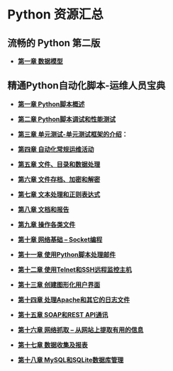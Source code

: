 # Python 资源汇总
## 流畅的 Python 第二版

* **[第一章 数据模型](fluent-python/01.md)**





## 精通Python自动化脚本-运维人员宝典

* **[第一章 Python脚本概述](python-scripting/01.md)**

* **[第二章 Python脚本调试和性能测试](https://alanhou.org/debugging-profiling-python-scripts/)**

* **[第三章 单元测试-单元测试框架的介绍](https://alanhou.org/unit-testing-introduction-unit-testing-framework/)：**

* **[第四章 自动化常规运维活动](https://alanhou.org/automating-regular-administrative-activities/)**

* **[第五章 文件、目录和数据处理](https://alanhou.org/handling-files-directories-data/)**

* **[第六章 文件存档、加密和解密](https://alanhou.org/file-archiving-encrypting-decrypting/)**

* **[第七章 文本处理和正则表达式](https://alanhou.org/text-processing-regular-expressions/)**

* **[第八章 文档和报告](https://alanhou.org/documentation-reporting/)**

* **[第九章 操作各类文件](https://alanhou.org/working-files/)**

* **[第十章 网络基础 – Socket编程](https://alanhou.org/basic-networking-socket-programming)**

* **[第十一章 使用Python脚本处理邮件](https://alanhou.org/handling-emails-python-scripting/)**

* **[第十二章 使用Telnet和SSH远程监控主机](https://alanhou.org/remote-monitoring-hosts-telnet-ssh/)**

* **[第十三章 创建图形化用户界面](https://alanhou.org/building-graphical-user-interfaces/)**

* **[第十四章 处理Apache和其它的日志文件](https://alanhou.org/working-apache-log-files/)**

* **[第十五章 SOAP和REST API通讯](https://alanhou.org/soap-rest-api-communication/)**

* **[第十六章 网络抓取 – 从网站上提取有用的信息](https://alanhou.org/web-scraping-extracting-data-websites)**

* **[第十七章 数据收集及报表](https://alanhou.org/statistics-gathering-reporting/)**

* **[第十八章 MySQL和SQLite数据库管理](https://alanhou.org/mysql-sqlite-database-administrations)**

